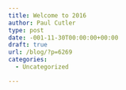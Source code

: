 ```yaml
---
title: Welcome to 2016
author: Paul Cutler
type: post
date: -001-11-30T00:00:00+00:00
draft: true
url: /blog/?p=6269
categories:
  - Uncategorized

---
```

